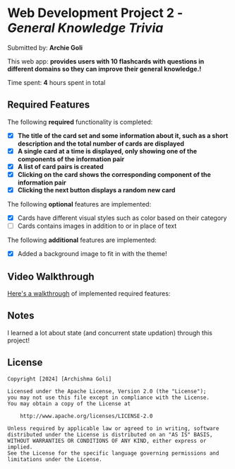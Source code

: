 # Web Development Project 2 - *General Knowledge Trivia*

Submitted by: **Archie Goli**

This web app: **provides users with 10 flashcards with questions in different domains so they can improve their general knowledge.!**

Time spent: **4** hours spent in total

## Required Features

The following **required** functionality is completed:

- [x] **The title of the card set and some information about it, such as a short description and the total number of cards are displayed**
- [x] **A single card at a time is displayed, only showing one of the components of the information pair**
- [x] **A list of card pairs is created**
- [x] **Clicking on the card shows the corresponding component of the information pair**
- [x] **Clicking the next button displays a random new card**

The following **optional** features are implemented:

- [x] Cards have different visual styles such as color based on their category
- [ ] Cards contains images in addition to or in place of text

The following **additional** features are implemented:

* [x] Added a background image to fit in with the theme!

## Video Walkthrough

<a href="https://drive.google.com/file/d/1dJv3NKCw-mXlvf4wlRmcHpNEpClgyjpe/view?usp=sharing"> Here's a walkthrough</a> of implemented required features:

## Notes

I learned a lot about state (and concurrent state updation) through this project!

## License

    Copyright [2024] [Archishma Goli]

    Licensed under the Apache License, Version 2.0 (the "License");
    you may not use this file except in compliance with the License.
    You may obtain a copy of the License at

        http://www.apache.org/licenses/LICENSE-2.0

    Unless required by applicable law or agreed to in writing, software
    distributed under the License is distributed on an "AS IS" BASIS,
    WITHOUT WARRANTIES OR CONDITIONS OF ANY KIND, either express or implied.
    See the License for the specific language governing permissions and
    limitations under the License.